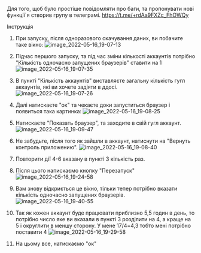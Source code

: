 Для того, щоб було простіше повідомляти про баги, та пропонувати нові функції я створив групу в телеграмі. 
https://t.me/+rdAa9FXZc_FhOWQy

Інструкція

1. При запуску, після одноразового скачування даних, ви побачите таке вікно:
![image_2022-05-16_19-07-13](https://user-images.githubusercontent.com/38361819/168637551-b51a886b-0450-49ac-b0f9-5dd19c86ae21.png)

2. Підчас першого запуску, та під час зміни кількості аккаунтів потрібно "Кількість одночасно запущених браузерів" ставити на 1
![image_2022-05-16_19-07-35](https://user-images.githubusercontent.com/38361819/168637785-68a0c930-e998-453b-97bc-f8e34b9ca1c8.png)

3. В пункті "Кількість аккаунтів" виставляєте загальну кількість гугл аккаунтів, які ви хочете задіяти в ддосі.
![image_2022-05-16_19-07-26](https://user-images.githubusercontent.com/38361819/168638167-850103ca-641b-489a-9597-a78699a83261.png)

4. Далі натискаєте "ок" та чекаєте доки запуститься браузер і появиться така картинка:
![image_2022-05-16_19-08-25](https://user-images.githubusercontent.com/38361819/168638341-e8a36045-606b-42f2-8742-e2099eacbf5d.png)

5. Натискаєте "Показать браузер", та заходите в свій гугл аккаунт.
![image_2022-05-16_19-09-47](https://user-images.githubusercontent.com/38361819/168638536-f0d5ec50-8760-4556-a45d-b7bcfd06e503.png)

6. Не забудьте, після того як зайшли в аккаунт, натиснути на "Вернуть контроль приложению".
![image_2022-05-16_19-08-40](https://user-images.githubusercontent.com/38361819/168638722-602876ba-3309-4cca-953f-bb87d1ba5fa2.png)

7. Повторити дії 4-6 вказану в пункті 3 кількість раз.

8. Після цього напискаємо кнопку "Перезапуск"
![image_2022-05-16_19-24-58](https://user-images.githubusercontent.com/38361819/168639368-a947cfee-efc0-4eba-bcc2-64de41b086a3.png)

9. Вам знову відкриється це вікно, тільки тепер потрібно вказати кількість одночасно запущених браузерів.
![image_2022-05-16_19-40-55](https://user-images.githubusercontent.com/38361819/168642029-9ef4d2dd-261f-4450-9fb4-348ed748afa3.png)


10. Так як кожен аккаунт буде працювати приблизно 5,5 годин в день, то потрібно число яке ви вказали в пункті 3 розділити на 4, а краще на 5 і округлити в меншу сторону. У мене 17/4=4,3 тобто мені потрібно поставити 4
![image_2022-05-16_19-29-58](https://user-images.githubusercontent.com/38361819/168640186-b7e94492-3ec6-4597-9a96-3b58777f3fa0.png)

11. На цьому все, натискаємо "ок" 
